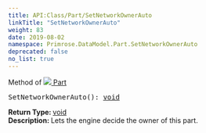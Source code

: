 ```yaml
---
title: API:Class/Part/SetNetworkOwnerAuto
linkTitle: "SetNetworkOwnerAuto"
weight: 83
date: 2019-08-02
namespace: Primrose.DataModel.Part.SetNetworkOwnerAuto
deprecated: false
no_list: true
---
```

Method of <a href="/docs/api-reference/Class/Part"><img src="/icons/silk/brick.png"/>&nbsp;Part</a>
<pre class="method-declaration">
SetNetworkOwnerAuto(): <a class="type" href="/docs/api-reference/System/void">void</a></pre>
<b>Return Type: </b>
<a class="type" href="/docs/api-reference/System/void">void</a>
<br/>
<b>Description: </b>
Lets the engine decide the owner of this part.

